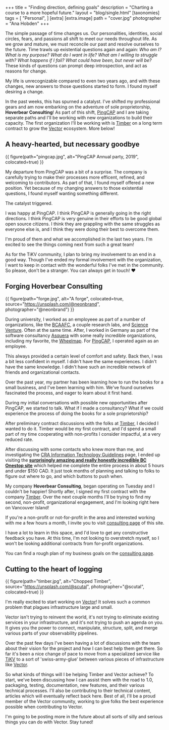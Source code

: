 +++
title = "Finding direction, defining goals"
description = "Charting a course to a more hopeful future."
layout = "blog/single.html"
[taxonomies]
tags = [
    "Personal",
]
[extra]
[extra.image]
path =  "cover.jpg"
photographer = "Ana Hobden"
+++

The simple passage of time changes us. Our personalities, identities, social circles, fears, and passions all shift to meet our needs throughout life. As we grow and mature, we must reconcile our past and resolve ourselves to the future. Time trawls up existential questions again and again: *Who am I? What is my purpose? What do I want in life? What am I willing to struggle with? What happens if I fail? What could have been, but never will be?* These kinds of questions can prompt deep introspection, and act as reasons for change.

My life is unrecognizable compared to even two years ago, and with these changes, new answers to those questions started to form. I found myself desiring a change.

<!-- more -->

In the past weeks, this has spurned a catalyst. I've shifted my professional gears and am now embarking on the adventure of sole proprietorship, **Hoverbear Consulting**! As part of this shift, [PingCAP](https://pingcap.com/) and I are taking separate paths and I'll be working with new organizations to build their capacity. The first organization I'll be working with is [Timber](https://timber.io/) on a long term contract to grow the [Vector](https://vector.dev/) ecosystem. More below!

## A heavy-hearted, but necessary goodbye

{{ figure(path="pingcap.jpg", alt="PingCAP Annual party, 2019", colocated=true) }}

My departure from PingCAP was a bit of a surprise. The company is carefully trying to make their processes more efficent, refined, and welcoming to contributors. As part of that, I found myself offered a new position. Yet because of my changing answers to those existential questions, I found myself wanting something different.

The catalyst triggered.

I was happy at PingCAP. I think PingCAP is generally going in the right directions. I think PingCAP is very genuine in their efforts to be good global open source citizens. I think they are grappling with the same struggles as everyone else is, and I think they were doing their best to overcome them.

I'm proud of them and what we accomplished in the last two years. I'm excited to see the things coming next from such a great team!

As for the TiKV community, I plan to bring my involvement to an end in a good way. Though I've ended my formal involvement with the organization, I want to keep in contact with the wonderful folks I've met in the community. So please, don't be a stranger. You can always get in touch! ❤️

## Forging Hoverbear Consulting

{{ figure(path="forge.jpg", alt="A forge", colocated=true, source="https://unsplash.com/@neonbrand", photographer="@neonbrand") }}

During university, I worked as an employeee as part of a number of organizations, like the [BCAAFC](https://bcaafc.com/), a couple research labs, and [Science Venture](https://www.scienceventure.ca/). Often at the same time. After, I worked in Germany as part of the software consultancy [Asquera](https://asquera.de/) with some really incredible organizations, including my favorite, the [Wheelmap](https://wheelmap.org). For [PingCAP](https://pingcap.com/), I operated again as an employee.

This always provided a certain level of comfort and safety. Back then, I was a bit less confident in myself. I didn't have the same experiences. I didn't have the same knowledge. I didn't have such an incredible network of friends and organizational contacts.

Over the past year, my partner has been learning how to run the books for a small business, and I've been learning with him. We've found ourselves fascinated the process, and eager to learn about it first hand.

During my initial conversations with possible new opportunities after PingCAP, we started to talk. What if I made a consultancy? What if we could experience the process of doing the books for a sole proprietorship?

After preliminary contract discussions with the folks at [Timber](https://timber.io/), I decided I wanted to do it. Timber would be my first contract, and I'd spend a small part of my time cooperating with non-profits I consider impactful, at a very reduced rate.

After discussing with some contacts who knew more than me, and investigating the [CRA Information Technology Guidelines](https://www.canada.ca/en/revenue-agency/services/tax/canada-pension-plan-cpp-employment-insurance-ei-rulings/cpp-ei-explained/canada-pension-plan-employment-insurance-explained-information-technology-consultants-employees-self-employed-workers.html) page, I ended up visiting the [**surprisingly amazing and really honestly incredible BC Onestop site**](https://onestop.gov.bc.ca/) which helped me complete the entire process in about 5 hours and under $150 CAD. It just took months of planning and talking to folks to figure out where to go, and which buttons to push when.

My company **Hoverbear Consulting**, began operating on Tuesday and I couldn't be happier! Shortly after, I signed my first contract with the company [Timber](https://timber.io/). Over the next couple months I'll be trying to find my second, non-profit, organizational engagement, and I'm looking right here on Vancouver Island!

If you're a non-profit or not-for-profit in the area and interested working with me a few hours a month, I invite you to visit [consulting page](/consulting/) of this site. 

I have a lot to learn in this space, and I'd love to get any constructive feedback you have. At this time, I'm not looking to overstretch myself, so I won't be looking additional contracts from for-profit organizations.

You can find a rough plan of my business goals on the [consulting page](/consulting/).

## Cutting to the heart of logging

{{ figure(path="timber.jpg", alt="Chopped Timber", source="https://unsplash.com/@scutal", photographer="@scutal", colocated=true) }}

I'm really excited to start working on [Vector](https://vector.dev/)! It solves such a common problem that plagues infrastructure large and small.

Vector isn't trying to reinvent the world, it's not trying to eliminate existing services in your infrastructure, and it's not trying to push an agenda on you. It gives you the power to connect, manipulate, structure, split, and merge various parts of your observability pipelines.

Over the past few days I've been having a lot of discussions with the team about their vision for the project and how I can best help them get there. So far it's been a nice change of pace to move from a specialized service like [TiKV](https://tikv.org/) to a sort of 'swiss-army-glue' between various pieces of infrastructure like [Vector](https://vector.dev/).

So what kinds of things will I be helping Timber and Vector achieve? To start, we've been discussing how I can assist them with the road to 1.0, packaging, testing, documentation, new features, and their various technical processes. I'll also be contributing to their technical content, articles which will eventually reflect back here. Best of all, I'll be a proud member of the Vector community, working to give folks the best experience possible when contributing to Vector.

I'm going to be posting more in the future about all sorts of silly and serious things you can do with Vector. Stay tuned!
